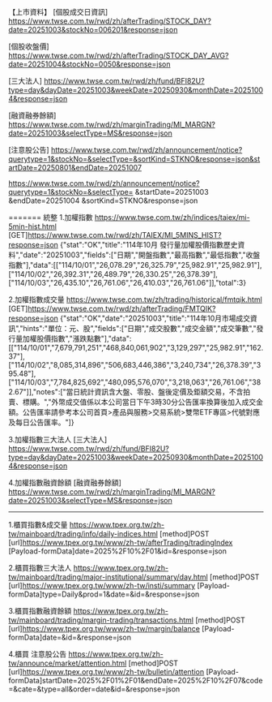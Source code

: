 【上市資料】
[個股成交日資訊]
https://www.twse.com.tw/rwd/zh/afterTrading/STOCK_DAY?date=20251003&stockNo=006201&response=json

[個股收盤價]
https://www.twse.com.tw/rwd/zh/afterTrading/STOCK_DAY_AVG?date=20251004&stockNo=0050&response=json

[三大法人]
https://www.twse.com.tw/rwd/zh/fund/BFI82U?type=day&dayDate=20251003&weekDate=20250930&monthDate=20251004&response=json

[融資融券餘額]
https://www.twse.com.tw/rwd/zh/marginTrading/MI_MARGN?date=20251003&selectType=MS&response=json

[注意股公告]
https://www.twse.com.tw/rwd/zh/announcement/notice?querytype=1&stockNo=&selectType=&sortKind=STKNO&response=json&startDate=20250801&endDate=20251007


https://www.twse.com.tw/rwd/zh/announcement/notice?querytype=1&stockNo=&selectType=
&startDate=20251003
&endDate=20251004
&sortKind=STKNO&response=json

=======
統整
1.加權指數
https://www.twse.com.tw/zh/indices/taiex/mi-5min-hist.html
[GET]https://www.twse.com.tw/rwd/zh/TAIEX/MI_5MINS_HIST?response=json
{"stat":"OK","title":"114年10月 發行量加權股價指數歷史資料","date":"20251003","fields":["日期","開盤指數","最高指數","最低指數","收盤指數"],"data":[["114/10/01","26,078.29","26,325.79","25,982.91","25,982.91"],["114/10/02","26,392.31","26,489.79","26,330.25","26,378.39"],["114/10/03","26,435.10","26,761.06","26,410.03","26,761.06"]],"total":3}

2.加權指數成交量
https://www.twse.com.tw/zh/trading/historical/fmtqik.html
[GET]https://www.twse.com.tw/rwd/zh/afterTrading/FMTQIK?response=json
{"stat":"OK","date":"20251003","title":"114年10月市場成交資訊","hints":"單位：元、股","fields":["日期","成交股數","成交金額","成交筆數","發行量加權股價指數","漲跌點數"],"data":[["114/10/01","7,679,791,251","468,840,061,902","3,129,297","25,982.91","162.37"],["114/10/02","8,085,314,896","506,683,446,386","3,240,734","26,378.39","395.48"],["114/10/03","7,784,825,692","480,095,576,070","3,218,063","26,761.06","382.67"]],"notes":["當日統計資訊含大盤、零股、盤後定價及鉅額交易，不含拍賣、標購。","外幣成交值係以本公司當日下午3時30分公告匯率換算後加入成交金額。公告匯率請參考本公司首頁>產品與服務>交易系統>雙幣ETF專區>代號對應及每日公告匯率。"]}

3.加權指數三大法人
[三大法人]
https://www.twse.com.tw/rwd/zh/fund/BFI82U?type=day&dayDate=20251003&weekDate=20250930&monthDate=20251004&response=json

4.加權指數融資餘額
[融資融券餘額]
https://www.twse.com.tw/rwd/zh/marginTrading/MI_MARGN?date=20251003&selectType=MS&response=json

******************

1.櫃買指數&成交量
https://www.tpex.org.tw/zh-tw/mainboard/trading/info/daily-indices.html
[method]POST
[url]https://www.tpex.org.tw/www/zh-tw/afterTrading/tradingIndex
[Payload-formData]date=2025%2F10%2F01&id=&response=json


2.櫃買指數三大法人
https://www.tpex.org.tw/zh-tw/mainboard/trading/major-institutional/summary/day.html
[method]POST
[url]https://www.tpex.org.tw/www/zh-tw/insti/summary
[Payload-formData]type=Daily&prod=1&date=&id=&response=json


3.櫃買指數融資餘額
https://www.tpex.org.tw/zh-tw/mainboard/trading/margin-trading/transactions.html
[method]POST
[url]https://www.tpex.org.tw/www/zh-tw/margin/balance
[Payload-formData]date=&id=&response=json

4.櫃買 注意股公告
https://www.tpex.org.tw/zh-tw/announce/market/attention.html
[method]POST
[url]https://www.tpex.org.tw/www/zh-tw/bulletin/attention
[Payload-formData]startDate=2025%2F01%2F01&endDate=2025%2F10%2F07&code=&cate=&type=all&order=date&id=&response=json